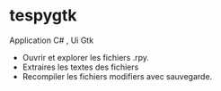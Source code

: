 # tespygtk

Application C# , Ui Gtk

- Ouvrir et explorer les fichiers .rpy.
- Extraires les textes des fichiers
- Recompiler les fichiers modifiers avec sauvegarde.
